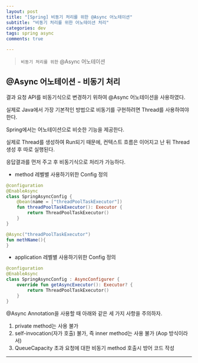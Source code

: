 ```yaml
---  
layout: post  
title: "[Spring] 비동기 처리를 위한 @Async 어노테이션"  
subtitle: "비동기 처리를 위한 어노테이션 처리"  
categories: dev
tags: spring async
comments: true

---
```

> `비동기 처리를 위한` @Async 어노테이션

## @Async 어노테이션 - 비동기 처리

결과 요청 API를 비동기식으로 변경하기 위하여 @Async 어노테이션을 사용하였다.

실제로 Java에서 가장 기본적인 방법으로 비동기를 구현하려면 Thread를 사용하여야 한다.

Spring에서는 어노테이션으로 비슷한 기능을 제공한다.

실제로 Thread를 생성하여 Run되기 때문에, 컨텍스트 흐름은 이어지고 난 뒤 Thread 생성 후 따로 실행된다.

응답결과를 먼저 주고 후 비동기식으로 처리가 가능하다.

* method 레벨별 사용하기위한 Config 정의

```kotlin
@configuration
@EnableAsync
class SpringAsyncConfig {
    @bean(name = ["threadPoolTaskExecutor"])
    fun threadPoolTaskExecutor(): Executor {
        return ThreadPoolTaskExecutor()
    }
}

@Async("threadPoolTaskExecutor")
fun methName(){
}
```

* application 레벨별 사용하기위한 Config 정의

```kotlin
@configuration
@EnableAsync
class SpringAsyncConfig : AsyncConfigurer {
    override fun getAsyncExecutor(): Executor? {
        return ThreadPoolTaskExecutor()
    }
}
```

@Async Annotation을 사용할 때 아래와 같은 세 가지 사항을 주의하자.

1. private method는 사용 불가
2. self-invocation(자가 호출) 불가, 즉 inner method는 사용 불가 (Aop 방식이라서)
3. QueueCapacity 초과 요청에 대한 비동기 method 호출시 방어 코드 작성


---